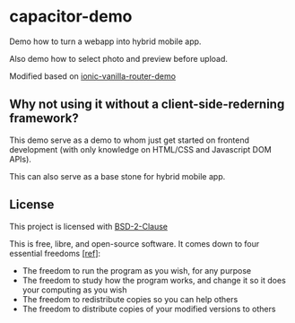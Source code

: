 # capacitor-demo

Demo how to turn a webapp into hybrid mobile app.

Also demo how to select photo and preview before upload.

Modified based on [ionic-vanilla-router-demo](https://github.com/beenotung/ionic-vanilla-router-demo)

## Why not using it without a client-side-rederning framework?

This demo serve as a demo to whom just get started on frontend development (with only knowledge on HTML/CSS and Javascript DOM APIs).

This can also serve as a base stone for hybrid mobile app.

## License

This project is licensed with [BSD-2-Clause](./LICENSE)

This is free, libre, and open-source software. It comes down to four essential freedoms [[ref]](https://seirdy.one/2021/01/27/whatsapp-and-the-domestication-of-users.html#fnref:2):

- The freedom to run the program as you wish, for any purpose
- The freedom to study how the program works, and change it so it does your computing as you wish
- The freedom to redistribute copies so you can help others
- The freedom to distribute copies of your modified versions to others
